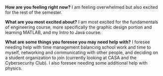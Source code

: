 **How are you feeling right now?**
	I am feeling overwhelmed but also excited for the rest of the semester. 

**What are you most excited about?**
	I am most excited for the fundamentals of engineering course, more specifically the graphic design portion and learning MATLAB, and my Intro to Java course.

**What are some things you foresee you may need help with?**
	I foresee needing help with time management balancing school work and time to myself, networking and communicating with other people, and deciding on a student organization to join (currently looking at CASA and the Cybersecurity Club). I also foresee needing some additional help with physics.